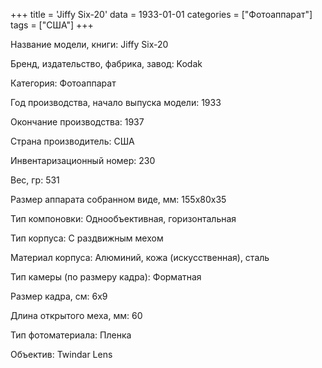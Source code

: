 +++
title = 'Jiffy Six-20'
data = 1933-01-01
categories = ["Фотоаппарат"]
tags = ["США"]
+++

Название модели, книги: Jiffy Six-20

Бренд, издательство, фабрика, завод: Kodak

Категория: Фотоаппарат

Год производства, начало выпуска модели: 1933

Окончание производства: 1937

Страна производитель: США

Инвентаризационный номер: 230

Вес, гр: 531

Размер аппарата  собранном виде, мм: 155х80х35

Тип компоновки: Однообъективная, горизонтальная

Тип корпуса: С раздвижным мехом

Материал корпуса: Алюминий, кожа (искусственная), сталь

Тип камеры (по размеру кадра): Форматная

Размер кадра, см: 6х9

Длина открытого меха, мм: 60

Тип фотоматериала: Пленка

Объектив: Twindar Lens

